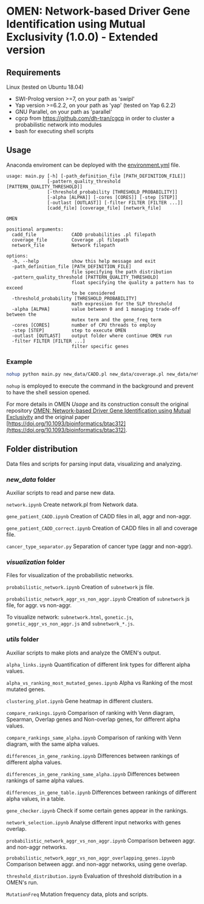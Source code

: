 # OMEN: Network-based Driver Gene Identification using Mutual Exclusivity (1.0.0) - Extended version

## Requirements

Linux (tested on Ubuntu 18.04)

* SWI-Prolog version >=7, on your path as 'swipl'
* Yap version >=6.2.2, on your path as 'yap' (tested on Yap 6.2.2)
* GNU Parallel, on your path as 'parallel'
* cgcp from https://github.com/dh-tran/cgcp in order to cluster a probabilistic network into modules
* bash for executing shell scripts

## Usage

Anaconda enviroment can be deployed with the [environment.yml](./environment.yml) file.

```
usage: main.py [-h] [-path_definition_file [PATH_DEFINITION_FILE]]
               [-pattern_quality_threshold [PATTERN_QUALITY_THRESHOLD]]
               [-threshold_probability [THRESHOLD_PROBABILITY]]
               [-alpha [ALPHA]] [-cores [CORES]] [-step [STEP]]
               [-outlast [OUTLAST]] [-filter FILTER [FILTER ...]]
               [cadd_file] [coverage_file] [network_file]

OMEN

positional arguments:
  cadd_file             CADD probabilities .pl filepath
  coverage_file         Coverage .pl filepath
  network_file          Network filepath

options:
  -h, --help            show this help message and exit
  -path_definition_file [PATH_DEFINITION_FILE]
                        file specifying the path distribution
  -pattern_quality_threshold [PATTERN_QUALITY_THRESHOLD]
                        float specifying the quality a pattern has to exceed
                        to be considered
  -threshold_probability [THRESHOLD_PROBABILITY]
                        math expression for the SLP threshold
  -alpha [ALPHA]        value between 0 and 1 managing trade-off between the
                        mutex term and the gene_freq term
  -cores [CORES]        number of CPU threads to employ
  -step [STEP]          step to execute OMEN
  -outlast [OUTLAST]    output folder where continue OMEN run
  -filter FILTER [FILTER ...]
                        filter specific genes
```

### Example

```bash
nohup python main.py new_data/CADD.pl new_data/coverage.pl new_data/network.pl  > outputfile  2>&1& 
```

`nohup` is employed to execute the command in the background and prevent to have the shell session opened.

For more details in OMEN _Usage_ and its construction consult the original repository [OMEN: Network-based Driver Gene Identification using Mutual Exclusivity](https://github.com/DriesVanDaele/OMEN) and the original paper [https://doi.org/10.1093/bioinformatics/btac312](https://doi.org/10.1093/bioinformatics/btac312).

## Folder distribution

Data files and scripts for parsing input data, visualizing and analyzing. 

### ***new_data* folder**

Auxiliar scripts to read and parse new data.

`network.ipynb` Create network.pl from Network data.

`gene_patient_CADD.ipynb` Creation of CADD files in all, aggr and non-aggr.

`gene_patient_CADD_correct.ipynb` Creation of CADD files in all and coverage file.

`cancer_type_separator.py` Separation of cancer type (aggr and non-aggr).

### ***visualization* folder**

Files for visualization of the probabilistic networks. 

`probabilistic_network.ipynb` Creation of `subnetwork` js file.

`probabilistic_network_aggr_vs_non_aggr.ipynb` Creation of `subnetwork` js file, for aggr. vs non-aggr.

To visualize network: `subnetwork.html`, `gonetic.js`, `gonetic_aggr_vs_non_aggr.js` and `subnetwork_*.js`.

### ***utils* folder**

Auxiliar scripts to make plots and analyze the OMEN's output. 

`alpha_links.ipynb` Quantification of different link types for different alpha values.

`alpha_vs_ranking_most_mutated_genes.ipynb` Alpha vs Ranking of the most mutated genes.

`clustering_plot.ipynb` Gene heatmap in different clusters. 

`compare_rankings.ipynb` Comparison of ranking with Venn diagram, Spearman, Overlap genes and Non-overlap genes, for different alpha values.

`compare_rankings_same_alpha.ipynb` Comparison of ranking with Venn diagram, with the same alpha values.

`differences_in_gene_ranking.ipynb` Differences between rankings of different alpha values.

`differences_in_gene_ranking_same_alpha.ipynb` Differences between rankings of same alpha values.

`differences_in_gene_table.ipynb` Differences between rankings of different alpha values, in a table.

`gene_checker.ipynb` Check if some certain genes appear in the rankings.

`network_selection.ipynb` Analyse different input networks with genes overlap.

`probabilistic_network_aggr_vs_non_aggr.ipynb` Comparison between aggr. and non-aggr networks.

`probabilistic_network_aggr_vs_non_aggr_overlapping_genes.ipynb` Comparison between aggr. and non-aggr networks, using gene overlap.

`threshold_distribution.ipynb` Evaluation of threshold distribution in a OMEN's run.

`MutationFreq` Mutation frequency data, plots and scripts. 
